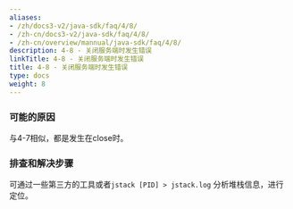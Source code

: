 ```yaml
---
aliases:
- /zh/docs3-v2/java-sdk/faq/4/8/
- /zh-cn/docs3-v2/java-sdk/faq/4/8/
- /zh-cn/overview/mannual/java-sdk/faq/4/8/
description: 4-8 - 关闭服务端时发生错误
linkTitle: 4-8 - 关闭服务端时发生错误
title: 4-8 - 关闭服务端时发生错误
type: docs
weight: 8
---
```







### 可能的原因

与4-7相似，都是发生在close时。

### 排查和解决步骤

可通过一些第三方的工具或者`jstack [PID] > jstack.log` 分析堆栈信息，进行定位。
